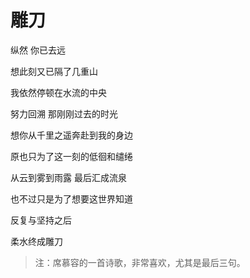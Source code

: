 # 雕刀


纵然 你已去远

想此刻又已隔了几重山

我依然停顿在水流的中央

努力回溯 那刚刚过去的时光

想你从千里之遥奔赴到我的身边

原也只为了这一刻的低徊和缱绻

从云到雾到雨露 最后汇成流泉

也不过只是为了想要这世界知道

反复与坚持之后

柔水终成雕刀

> 注：席慕容的一首诗歌，非常喜欢，尤其是最后三句。

